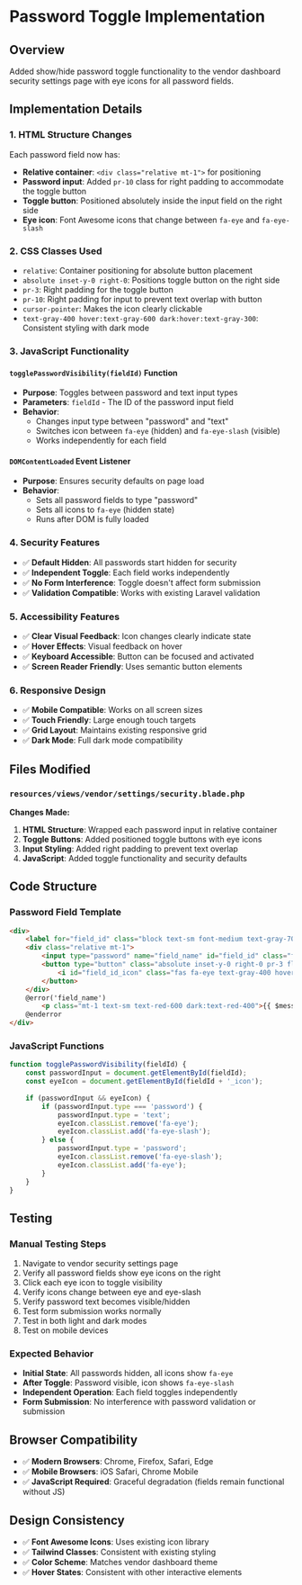 # Password Toggle Implementation

## Overview
Added show/hide password toggle functionality to the vendor dashboard security settings page with eye icons for all password fields.

## Implementation Details

### 1. HTML Structure Changes
Each password field now has:
- **Relative container**: `<div class="relative mt-1">` for positioning
- **Password input**: Added `pr-10` class for right padding to accommodate the toggle button
- **Toggle button**: Positioned absolutely inside the input field on the right side
- **Eye icon**: Font Awesome icons that change between `fa-eye` and `fa-eye-slash`

### 2. CSS Classes Used
- `relative`: Container positioning for absolute button placement
- `absolute inset-y-0 right-0`: Positions toggle button on the right side
- `pr-3`: Right padding for the toggle button
- `pr-10`: Right padding for input to prevent text overlap with button
- `cursor-pointer`: Makes the icon clearly clickable
- `text-gray-400 hover:text-gray-600 dark:hover:text-gray-300`: Consistent styling with dark mode

### 3. JavaScript Functionality

#### `togglePasswordVisibility(fieldId)` Function
- **Purpose**: Toggles between password and text input types
- **Parameters**: `fieldId` - The ID of the password input field
- **Behavior**:
  - Changes input type between "password" and "text"
  - Switches icon between `fa-eye` (hidden) and `fa-eye-slash` (visible)
  - Works independently for each field

#### `DOMContentLoaded` Event Listener
- **Purpose**: Ensures security defaults on page load
- **Behavior**:
  - Sets all password fields to type "password"
  - Sets all icons to `fa-eye` (hidden state)
  - Runs after DOM is fully loaded

### 4. Security Features
- ✅ **Default Hidden**: All passwords start hidden for security
- ✅ **Independent Toggle**: Each field works independently
- ✅ **No Form Interference**: Toggle doesn't affect form submission
- ✅ **Validation Compatible**: Works with existing Laravel validation

### 5. Accessibility Features
- ✅ **Clear Visual Feedback**: Icon changes clearly indicate state
- ✅ **Hover Effects**: Visual feedback on hover
- ✅ **Keyboard Accessible**: Button can be focused and activated
- ✅ **Screen Reader Friendly**: Uses semantic button elements

### 6. Responsive Design
- ✅ **Mobile Compatible**: Works on all screen sizes
- ✅ **Touch Friendly**: Large enough touch targets
- ✅ **Grid Layout**: Maintains existing responsive grid
- ✅ **Dark Mode**: Full dark mode compatibility

## Files Modified

### `resources/views/vendor/settings/security.blade.php`
**Changes Made:**
1. **HTML Structure**: Wrapped each password input in relative container
2. **Toggle Buttons**: Added positioned toggle buttons with eye icons
3. **Input Styling**: Added right padding to prevent text overlap
4. **JavaScript**: Added toggle functionality and security defaults

## Code Structure

### Password Field Template
```html
<div>
    <label for="field_id" class="block text-sm font-medium text-gray-700 dark:text-gray-300">Label</label>
    <div class="relative mt-1">
        <input type="password" name="field_name" id="field_id" class="focus:ring-indigo-500 focus:border-indigo-500 block w-full shadow-sm sm:text-sm border-gray-300 dark:border-gray-600 dark:bg-gray-700 dark:text-white rounded-md pr-10">
        <button type="button" class="absolute inset-y-0 right-0 pr-3 flex items-center" onclick="togglePasswordVisibility('field_id')">
            <i id="field_id_icon" class="fas fa-eye text-gray-400 hover:text-gray-600 dark:hover:text-gray-300 cursor-pointer"></i>
        </button>
    </div>
    @error('field_name')
        <p class="mt-1 text-sm text-red-600 dark:text-red-400">{{ $message }}</p>
    @enderror
</div>
```

### JavaScript Functions
```javascript
function togglePasswordVisibility(fieldId) {
    const passwordInput = document.getElementById(fieldId);
    const eyeIcon = document.getElementById(fieldId + '_icon');
    
    if (passwordInput && eyeIcon) {
        if (passwordInput.type === 'password') {
            passwordInput.type = 'text';
            eyeIcon.classList.remove('fa-eye');
            eyeIcon.classList.add('fa-eye-slash');
        } else {
            passwordInput.type = 'password';
            eyeIcon.classList.remove('fa-eye-slash');
            eyeIcon.classList.add('fa-eye');
        }
    }
}
```

## Testing

### Manual Testing Steps
1. Navigate to vendor security settings page
2. Verify all password fields show eye icons on the right
3. Click each eye icon to toggle visibility
4. Verify icons change between eye and eye-slash
5. Verify password text becomes visible/hidden
6. Test form submission works normally
7. Test in both light and dark modes
8. Test on mobile devices

### Expected Behavior
- **Initial State**: All passwords hidden, all icons show `fa-eye`
- **After Toggle**: Password visible, icon shows `fa-eye-slash`
- **Independent Operation**: Each field toggles independently
- **Form Submission**: No interference with password validation or submission

## Browser Compatibility
- ✅ **Modern Browsers**: Chrome, Firefox, Safari, Edge
- ✅ **Mobile Browsers**: iOS Safari, Chrome Mobile
- ✅ **JavaScript Required**: Graceful degradation (fields remain functional without JS)

## Design Consistency
- ✅ **Font Awesome Icons**: Uses existing icon library
- ✅ **Tailwind Classes**: Consistent with existing styling
- ✅ **Color Scheme**: Matches vendor dashboard theme
- ✅ **Hover States**: Consistent with other interactive elements
